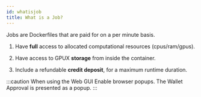 ```yaml
---
id: whatisjob
title: What is a Job?
---
```


Jobs are Dockerfiles that are paid for on a per minute basis.

1. Have **full** access to allocated computational resources (cpus/ram/gpus).

2. Have access to GPUX **storage** from inside the container.

3. Include a refundable **credit deposit**, for a maximum runtime duration.

:::caution
When using the Web GUI Enable browser popups. The Wallet Approval is presented as a popup.
:::